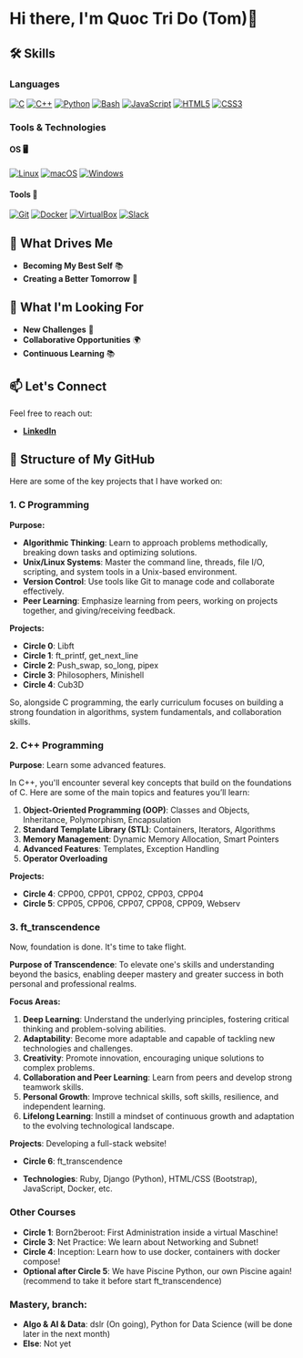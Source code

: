 # Hi there, I'm Quoc Tri Do (Tom)👋

## 🛠️ Skills

### Languages
[![C](https://img.shields.io/badge/C-00599C?logo=c&logoColor=white)](#)
[![C++](https://img.shields.io/badge/C%2B%2B-F34B7D?logo=cplusplus&logoColor=white)](#)
[![Python](https://img.shields.io/badge/Python-3776AB?logo=python&logoColor=fff)](#)
[![Bash](https://img.shields.io/badge/Bash-4EAA25?logo=gnu-bash&logoColor=white)](#)
[![JavaScript](https://img.shields.io/badge/JavaScript-F7DF1E?logo=javascript&logoColor=black)](#)
[![HTML5](https://img.shields.io/badge/HTML5-E34F26?logo=html5&logoColor=white)](#)
[![CSS3](https://img.shields.io/badge/CSS3-1572B6?logo=css3&logoColor=white)](#)

### Tools & Technologies

#### OS 🖥️
[![Linux](https://img.shields.io/badge/Linux-FCC624?logo=linux&logoColor=black)](#)
[![macOS](https://img.shields.io/badge/macOS-000000?logo=apple&logoColor=white)](#)
[![Windows](https://img.shields.io/badge/Windows-0078D4?logo=windows&logoColor=white)](#)

#### Tools 🔧
[![Git](https://img.shields.io/badge/Git-F05032?logo=git&logoColor=fff)](#)
[![Docker](https://img.shields.io/badge/Docker-2496ED?logo=docker&logoColor=white)](#)
[![VirtualBox](https://img.shields.io/badge/VirtualBox-183C6C?logo=virtualbox&logoColor=white)](#)
[![Slack](https://img.shields.io/badge/Slack-4A154B?logo=slack&logoColor=white)](#)

## 🚀 What Drives Me

- **Becoming My Best Self** 📚
- **Creating a Better Tomorrow** 🤝

## 🌱 What I'm Looking For

- **New Challenges** 💪
- **Collaborative Opportunities** 🌍
- **Continuous Learning** 📚

## 📫 Let's Connect

Feel free to reach out:

- **[LinkedIn](https://www.linkedin.com/in/TomTris/)**

## 📂 Structure of My GitHub

Here are some of the key projects that I have worked on:

### 1. C Programming
**Purpose:**
- **Algorithmic Thinking**: Learn to approach problems methodically, breaking down tasks and optimizing solutions.
- **Unix/Linux Systems**: Master the command line, threads, file I/O, scripting, and system tools in a Unix-based environment.
- **Version Control**: Use tools like Git to manage code and collaborate effectively.
- **Peer Learning**: Emphasize learning from peers, working on projects together, and giving/receiving feedback.

**Projects:**
- **Circle 0**: Libft
- **Circle 1**: ft_printf, get_next_line
- **Circle 2**: Push_swap, so_long, pipex
- **Circle 3**: Philosophers, Minishell
- **Circle 4**: Cub3D

So, alongside C programming, the early curriculum focuses on building a strong foundation in algorithms, system fundamentals, and collaboration skills.

### 2. C++ Programming
**Purpose**: Learn some advanced features.

In C++, you'll encounter several key concepts that build on the foundations of C. Here are some of the main topics and features you’ll learn:
1. **Object-Oriented Programming (OOP)**: Classes and Objects, Inheritance, Polymorphism, Encapsulation
2. **Standard Template Library (STL)**: Containers, Iterators, Algorithms
3. **Memory Management**: Dynamic Memory Allocation, Smart Pointers
4. **Advanced Features**: Templates, Exception Handling
5. **Operator Overloading**

**Projects:**
- **Circle 4**: CPP00, CPP01, CPP02, CPP03, CPP04
- **Circle 5**: CPP05, CPP06, CPP07, CPP08, CPP09, Webserv

### 3. ft_transcendence
Now, foundation is done. It's time to take flight.

**Purpose of Transcendence**: To elevate one's skills and understanding beyond the basics, enabling deeper mastery and greater success in both personal and professional realms.

**Focus Areas:**
1. **Deep Learning**: Understand the underlying principles, fostering critical thinking and problem-solving abilities.
2. **Adaptability**: Become more adaptable and capable of tackling new technologies and challenges.
3. **Creativity**: Promote innovation, encouraging unique solutions to complex problems.
4. **Collaboration and Peer Learning**: Learn from peers and develop strong teamwork skills.
5. **Personal Growth**: Improve technical skills, soft skills, resilience, and independent learning.
6. **Lifelong Learning**: Instill a mindset of continuous growth and adaptation to the evolving technological landscape.

**Projects**: Developing a full-stack website!
- **Circle 6**: ft_transcendence

- **Technologies**: Ruby, Django (Python), HTML/CSS (Bootstrap), JavaScript, Docker, etc.

### Other Courses
-  **Circle 1**: Born2beroot: First Administration inside a virtual Maschine!
-  **Circle 3**: Net Practice: We learn about Networking and Subnet!
-  **Circle 4**: Inception: Learn how to use docker, containers with docker compose!
-  **Optional after Circle 5**: We have Piscine Python, our own Piscine again! (recommend to take it before start ft_transcendence)
### Mastery, branch:
- **Algo & AI & Data**: dslr (On going), Python for Data Science (will be done later in the next month)
- **Else**: Not yet
